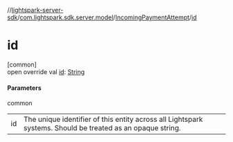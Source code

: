 //[lightspark-server-sdk](../../../index.md)/[com.lightspark.sdk.server.model](../index.md)/[IncomingPaymentAttempt](index.md)/[id](id.md)

# id

[common]\
open override val [id](id.md): [String](https://kotlinlang.org/api/latest/jvm/stdlib/kotlin/-string/index.html)

#### Parameters

common

| | |
|---|---|
| id | The unique identifier of this entity across all Lightspark systems. Should be treated as an opaque string. |

